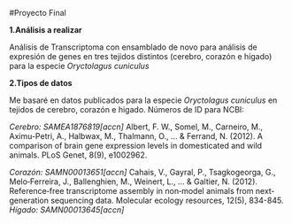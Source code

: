 #Proyecto Final 

**1.Análisis a realizar**

Análisis de Transcriptoma con ensamblado de novo para análisis de expresión de genes en tres tejidos distintos (cerebro, corazón e hígado) para la especie *Oryctolagus cuniculus*

**2.Tipos de datos**

Me basaré en datos publicados para la especie *Oryctolagus cuniculus* en tejidos de cerebro, corazón e higado. Números de ID para NCBI:

*Cerebro: SAMEA1876819[accn]*
Albert, F. W., Somel, M., Carneiro, M., Aximu-Petri, A., Halbwax, M., Thalmann, O., ... & Ferrand, N. (2012). A comparison of brain gene expression levels in domesticated and wild animals. PLoS Genet, 8(9), e1002962.

*Corazón: SAMN00013651[accn]*
Cahais, V., Gayral, P., Tsagkogeorga, G., Melo‐Ferreira, J., Ballenghien, M., Weinert, L., ... & Galtier, N. (2012). Reference‐free transcriptome assembly in non‐model animals from next‐generation sequencing data. Molecular ecology resources, 12(5), 834-845.
*Hígado: SAMN00013645[accn]*
